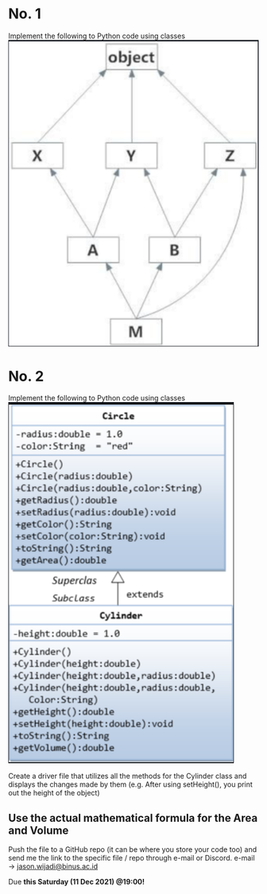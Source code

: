 # No. 1
Implement the following to Python code using classes
![No. 1](No1.png)

# No. 2
Implement the following to Python code using classes
![No. 2](No2.png)

Create a driver file that utilizes all the methods for the Cylinder class and displays the changes made by them (e.g. After using setHeight(), you print out the height of the object)

Use the actual mathematical formula for the Area and Volume
---

Push the file to a GitHub repo (it can be where you store your code too) and send me the link to the specific file / repo through e-mail or Discord.
e-mail -> jason.wijadi@binus.ac.id

Due **this Saturday (11 Dec 2021) @19:00!**